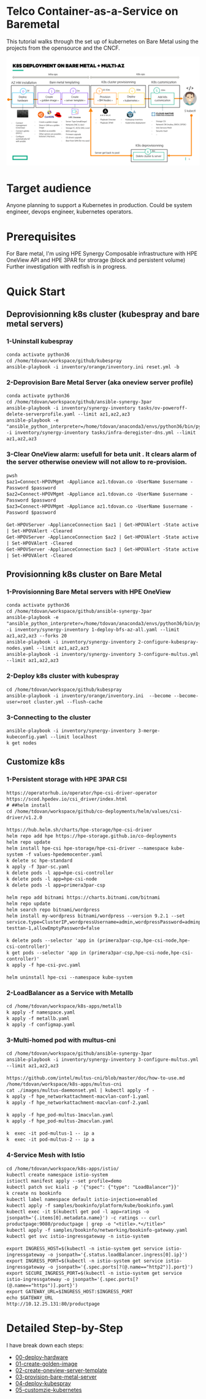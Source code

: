 # Telco Container-as-a-Service on Baremetal
This tutorial walks through the set up of kubernetes on Bare Metal using the projects from the opensource and the CNCF.

![General workflow](images/general-workflow.png)

# Target audience
Anyone planning to support a Kubernetes in production. Could be system engineer, devops engineer, kubernetes operators.

# Prerequisites
For Bare metal, I'm using HPE Synergy Composable infrastructure with HPE OneView API and HPE 3PAR for strorage (block and persistent volume)
Further investigation with redfish is in progress.

# Quick Start
## Deprovisionning k8s cluster (kubespray and bare metal servers)
### 1-Uninstall kubespray
```
conda activate python36
cd /home/tdovan/workspace/github/kubespray
ansible-playbook -i inventory/orange/inventory.ini reset.yml -b
```

### 2-Deprovision Bare Metal Server (aka oneview server profile)
```
conda activate python36
cd /home/tdovan/workspace/github/ansible-synergy-3par
ansible-playbook -i inventory/synergy-inventory tasks/ov-poweroff-delete-serverprofile.yaml --limit az1,az2,az3
ansible-playbook -e "ansible_python_interpreter=/home/tdovan/anaconda3/envs/python36/bin/python" -i inventory/synergy-inventory tasks/infra-deregister-dns.yml --limit az1,az2,az3
```

### 3-Clear OneView alarm: usefull for beta unit . It clears alarm of the server otherwise oneview will not allow to re-provision.
```
pwsh
$az1=Connect-HPOVMgmt -Appliance az1.tdovan.co -UserName $username -Password $password
$az2=Connect-HPOVMgmt -Appliance az1.tdovan.co -UserName $username -Password $password
$az3=Connect-HPOVMgmt -Appliance az1.tdovan.co -UserName $username -Password $password

Get-HPOVServer -ApplianceConnection $az1 | Get-HPOVAlert -State active | Set-HPOVAlert -Cleared
Get-HPOVServer -ApplianceConnection $az2 | Get-HPOVAlert -State active | Set-HPOVAlert -Cleared
Get-HPOVServer -ApplianceConnection $az3 | Get-HPOVAlert -State active | Set-HPOVAlert -Cleared
```

## Provisionning k8s cluster on Bare Metal
### 1-Provisionning Bare Metal servers with HPE OneView
```
conda activate python36
cd /home/tdovan/workspace/github/ansible-synergy-3par
ansible-playbook -e "ansible_python_interpreter=/home/tdovan/anaconda3/envs/python36/bin/python" -i inventory/synergy-inventory 1-deploy-bfs-az-all.yaml --limit az1,az2,az3 --forks 20
ansible-playbook -i inventory/synergy-inventory 2-configure-kubespray-nodes.yaml --limit az1,az2,az3
ansible-playbook -i inventory/synergy-inventory 3-configure-multus.yml --limit az1,az2,az3
```
### 2-Deploy k8s cluster with kubespray
```
cd /home/tdovan/workspace/github/kubespray
ansible-playbook -i inventory/orange/inventory.ini  --become --become-user=root cluster.yml --flush-cache
```

### 3-Connecting to the cluster
```
ansible-playbook -i inventory/synergy-inventory 3-merge-kubeconfig.yaml --limit localhost
k get nodes
```

## Customize k8s
### 1-Persistent storage with HPE 3PAR CSI
```
https://operatorhub.io/operator/hpe-csi-driver-operator
https://scod.hpedev.io/csi_driver/index.html
# ##helm install
cd /home/tdovan/workspace/github/co-deployments/helm/values/csi-driver/v1.2.0

https://hub.helm.sh/charts/hpe-storage/hpe-csi-driver
helm repo add hpe https://hpe-storage.github.io/co-deployments
helm repo update
helm install hpe-csi hpe-storage/hpe-csi-driver --namespace kube-system -f values-hpedemocenter.yaml
k delete sc hpe-standard
k apply -f 3par-sc.yaml
k delete pods -l app=hpe-csi-controller
k delete pods -l app=hpe-csi-node
k delete pods -l app=primera3par-csp

helm repo add bitnami https://charts.bitnami.com/bitnami
helm repo update
helm search repo bitnami/wordpress
helm install my-wordpress bitnami/wordpress --version 9.2.1 --set service.type=ClusterIP,wordpressUsername=admin,wordpressPassword=adminpassword,mariadb.mariadbRootPassword=secretpassword,persistence.existingClaim=pvc-testtan-1,allowEmptyPassword=false

k delete pods --selector 'app in (primera3par-csp,hpe-csi-node,hpe-csi-controller)'
k get pods --selector 'app in (primera3par-csp,hpe-csi-node,hpe-csi-controller)'
k apply -f hpe-csi-pvc.yaml

helm uninstall hpe-csi --namespace kube-system
``` 

### 2-LoadBalancer as a Service with Metallb
```
cd /home/tdovan/workspace/k8s-apps/metallb
k apply -f namespace.yaml
k apply -f metallb.yaml
k apply -f configmap.yaml
```

### 3-Multi-homed pod with multus-cni
```
cd /home/tdovan/workspace/github/ansible-synergy-3par
ansible-playbook -i inventory/synergy-inventory 3-configure-multus.yml --limit az1,az2,az3

https://github.com/intel/multus-cni/blob/master/doc/how-to-use.md
/home/tdovan/workspace/k8s-apps/multus-cni
cat ./images/multus-daemonset.yml | kubectl apply -f -
k apply -f hpe_networkattachment-macvlan-conf-1.yaml 
k apply -f hpe_networkattachment-macvlan-conf-2.yaml 

k apply -f hpe_pod-multus-1macvlan.yaml
k apply -f hpe_pod-multus-2macvlan.yaml

k  exec -it pod-multus-1 -- ip a
k  exec -it pod-multus-2 -- ip a
```

### 4-Service Mesh with Istio
```
cd /home/tdovan/workspace/k8s-apps/istio/
kubectl create namespace istio-system
istioctl manifest apply --set profile=demo
kubectl patch svc kiali -p '{"spec": {"type": "LoadBalancer"}}'
k create ns bookinfo
kubectl label namespace default istio-injection=enabled
kubectl apply -f samples/bookinfo/platform/kube/bookinfo.yaml
kubectl exec -it $(kubectl get pod -l app=ratings -o jsonpath='{.items[0].metadata.name}') -c ratings -- curl productpage:9080/productpage | grep -o "<title>.*</title>"
kubectl apply -f samples/bookinfo/networking/bookinfo-gateway.yaml
kubectl get svc istio-ingressgateway -n istio-system

export INGRESS_HOST=$(kubectl -n istio-system get service istio-ingressgateway -o jsonpath='{.status.loadBalancer.ingress[0].ip}')
export INGRESS_PORT=$(kubectl -n istio-system get service istio-ingressgateway -o jsonpath='{.spec.ports[?(@.name=="http2")].port}')
export SECURE_INGRESS_PORT=$(kubectl -n istio-system get service istio-ingressgateway -o jsonpath='{.spec.ports[?(@.name=="https")].port}')
export GATEWAY_URL=$INGRESS_HOST:$INGRESS_PORT
echo $GATEWAY_URL
http://10.12.25.131:80/productpage
```



# Detailed Step-by-Step
I have break down each steps:
* [00-deploy-hardware](00-deploy-hardware/README.md)
* [01-create-golden-image](01-create-golden-image/README.md)
* [02-create-oneview-server-template](02-create-oneview-server-template/README.md)
* [03-provision-bare-metal-server](03-provision-bare-metal-server/README.md)
* [04-deploy-kubespray](04-deploy-kubespray/README.md)
* [05-customzie-kubernetes](05-customzie-kubernetes/README.md)


